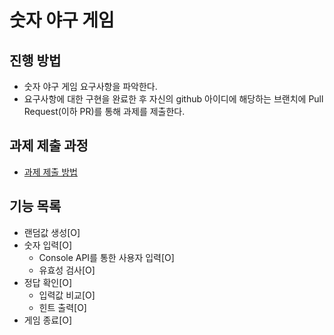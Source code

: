 # 숫자 야구 게임
## 진행 방법
* 숫자 야구 게임 요구사항을 파악한다.
* 요구사항에 대한 구현을 완료한 후 자신의 github 아이디에 해당하는 브랜치에 Pull Request(이하 PR)를 통해 과제를 제출한다.

## 과제 제출 과정
* [과제 제출 방법](https://github.com/next-step/nextstep-docs/tree/master/precourse)

## 기능 목록
* 랜덤값 생성[O]
* 숫자 입력[O]
	* Console API를 통한 사용자 입력[O]
	* 유효성 검사[O]
* 정답 확인[O]
	* 입력값 비교[O]
	* 힌트 출력[O]
* 게임 종료[O]